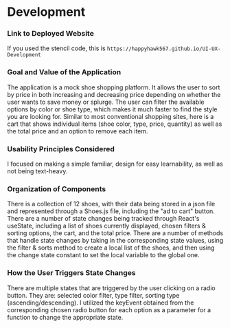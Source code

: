 # Development

### Link to Deployed Website
If you used the stencil code, this is `https://happyhawk567.github.io/UI-UX-Development`

### Goal and Value of the Application
The application is a mock shoe shopping platform. It allows the user to sort by price in both increasing and decreasing price depending on whether the user wants to save money or splurge. The user can filter the available options by color or shoe type, which makes it much faster to find the style you are looking for. Similar to most conventional shopping sites, here is a cart that shows individual items (shoe color, type, price, quantity) as well as the total price and an option to remove each item. 

### Usability Principles Considered
I focused on making a simple familiar, design for easy learnability, as well as not being text-heavy.

### Organization of Components
There is a collection of 12 shoes, with their data being stored in a json file and represented through a Shoes.js file, including the "ad to cart" button. There are a number of state changes being tracked through React's useState, including a list of shoes currently displayed, chosen filters & sorting options, the cart, and the total price. There are a number of methods that handle state changes by taking in the corresponding state values, using the filter & sorts method to create a local list of the shoes, and then using the change state constant to set the local variable to the global one.

### How the User Triggers State Changes
There are multiple states that are triggered by the user clicking on a radio button. They are: selected color filter, type filter, sorting type (ascending/descending). I utilized the keyEvent obtained from the corresponding chosen radio button for each option as a parameter for a function to change the appropriate state. 


